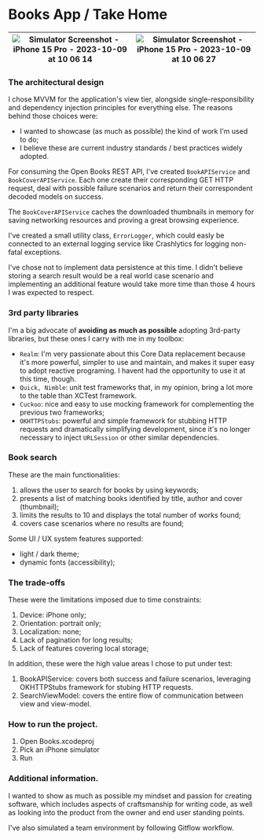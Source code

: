 # Books App / Take Home

| ![Simulator Screenshot - iPhone 15 Pro - 2023-10-09 at 10 06 14](https://github.com/kleber-maia/books-take-home/assets/10270929/b0dc87d0-6fa8-408d-bb0c-e3db2b8f169b) | ![Simulator Screenshot - iPhone 15 Pro - 2023-10-09 at 10 06 27](https://github.com/kleber-maia/books-take-home/assets/10270929/94ce8dbf-f0cc-4d77-9ab3-d86416be9fe8) |
| - | - |

### The architectural design
I chose MVVM for the application's view tier, alongside single-responsibility and dependency injection principles for everything else. The reasons behind those choices were:

- I wanted to showcase (as much as possible) the kind of work I'm used to do;
- I believe these are current industry standards / best practices widely adopted.

For consuming the Open Books REST API, I've created `BookAPIService` and `BookCoverAPIService`. Each one create their corresponding GET HTTP request, deal with possible failure scenarios and return their correspondent decoded models on success. 

The `BookCoverAPIService` caches the downloaded thumbnails in memory for saving networking resources and proving a great browsing experience.

I've created a small utility class, `ErrorLogger`, which could easly be connected to an external logging service like Crashlytics for logging non-fatal exceptions. 

I've chose not to implement data persistence at this time. I didn't believe storing a search result would be a real world case scenario and implementing an additional feature would take more time than those 4 hours I was expected to respect.  

### 3rd party libraries
I'm a big advocate of **avoiding as much as possible** adopting 3rd-party libraries, but these ones I carry with me in my toolbox:

- `Realm`: I'm very passionate about this Core Data replacement because it's more powerful, simpler to use and maintain, and makes it super easy to adopt reactive programing. I havent had the opportunity to use it at this time, though.
- `Quick, Nimble`: unit test frameworks that, in my opinion, bring a lot more to the table than XCTest framework.
- `Cuckoo`: nice and easy to use mocking framework for complementing the previous two frameworks;
- `OKHTTPStubs`: powerful and simple framework for stubbing HTTP requests and dramatically simplifying development, since it's no longer necessary to inject `URLSession` or other similar dependencies. 

### Book search
These are the main functionalities:

1. allows the user to search for books by using keywords;
2. presents a list of matching books identified by title, author and cover (thumbnail);
3. limits the results to 10 and displays the total number of works found;
4. covers case scenarios where no results are found;

Some UI / UX system features supported:

- light / dark theme;
- dynamic fonts (accessibility);

### The trade-offs
These were the limitations imposed due to time constraints:

1. Device: iPhone only;
2. Orientation: portrait only;
3. Localization: none;
4. Lack of pagination for long results;
5. Lack of features covering local storage; 

In addition, these were the high value areas I chose to put under test:

1. BookAPIService: covers both success and failure scenarios, leveraging OKHTTPStubs framework for stubing HTTP requests.  
2. SearchViewModel: covers the entire flow of communication between view and view-model. 

### How to run the project.
1. Open Books.xcodeproj
2. Pick an iPhone simulator
3. Run

### Additional information.
I wanted to show as much as possible my mindset and passion for creating software, which includes aspects of craftsmanship for writing code, as well as looking into the product from the owner and end user standing points.

I've also simulated a team environment by following Gitflow workflow.
